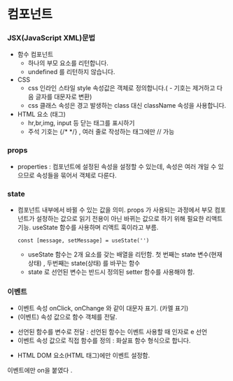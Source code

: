 # 컴포넌트

### JSX(JavaScript XML)문법

- 함수 컴포넌트
    + 하나의 부모 요소를 리턴합니다.
    + undefined 를 리턴하지 않습니다.
- CSS
    + css 인라인 스타일 style 속성값은 객체로 정의합니다.( - 기호는 제거하고 다음 글자를 대문자로 변환)
    + css 클래스 속성은 경고 발생하는 class 대신 className 속성을 사용합니다.
- HTML 요소 (태그)
    + hr,br,img, input 등 닫는 태그를 표시하기
    + 주석 기호는 {/* */}  , 여러 줄로 작성하는 태그에만 // 가능


### props

- properties : 컴포넌트에 설정된 속성을 설정할 수 있는데, 속성은 여러 개일 수 있으므로
속성들을 묶어서 객체로 다룬다.

### state

- 컴포넌트 내부에서 바뀔 수 있는 값을 의미. props 가 사용되는 과정에서 부모 컴포넌트가 설정하는 값으로 
읽기 전용이 아닌 바뀌는 값으로 하기 위해 필요한 리액트 기능. useState 함수를 사용하며 리액트 훅이라고 부름.

    `
        const [message, setMessage] = useState('')
    `
    + useState 함수는 2개 요소를 갖는 배열을 리턴함. 
    첫 번째는 state 변수(현재 상태) , 두번째는 state(상태) 를 바꾸는 함수
    + state 로 선언된 변수는 반드시 정의된 setter 함수를 사용해야 함.

### 이벤트

-  이벤트 속성 onClick, onChange 와 같이 대문자 표기. (카멜 표기)
-  (이벤트) 속성 값으로 함수 객체를 전달.
  + 선언된 함수를 변수로 전달 : 선언된 함수는 이벤트 사용할 때 인자로 e 선언 
  + 이벤트 속성 값으로 직접 함수를 정의 : 화살표 함수 형식으로 합니다. 
-  HTML DOM 요소(HTML 태그)에만 이벤트 설정함.  

이벤트에만 on을 붙였다 .